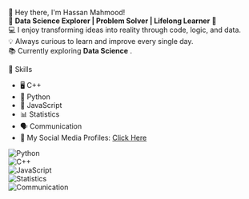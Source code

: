 👋 Hey there, I'm Hassan Mahmood!  
🌱 **Data Science Explorer | Problem Solver | Lifelong Learner** 🚀  
💻 I enjoy transforming ideas into reality through code, logic, and data.  
💡 Always curious to learn and improve every single day.  
📚 Currently exploring **Data Science** .  

 🔧 Skills  
- 🖥️ C++  
- 🐍 Python
- 📜 JavaScript 
- 📊 Statistics
- 🗣️ Communication
- 🔗 My Social Media Profiles: [Click Here](https://linktr.ee/Hs30)
  
![Python](https://img.shields.io/badge/Python-3776AB?style=for-the-badge&logo=python&logoColor=white)  
![C++](https://img.shields.io/badge/C++-00599C?style=for-the-badge&logo=cplusplus&logoColor=white)  
![JavaScript](https://img.shields.io/badge/JavaScript-F7DF1E?style=for-the-badge&logo=javascript&logoColor=black)  
![Statistics](https://img.shields.io/badge/Statistics-007ACC?style=for-the-badge&logo=statista&logoColor=white)  
![Communication](https://img.shields.io/badge/Communication-FFD700?style=for-the-badge&logo=wechat&logoColor=white)  

 
<!---
Hasan-Mahmood231/Hasan-Mahmood231 is a ✨ special ✨ repository because its `README.md` (this file) appears on your GitHub profile.
You can click the Preview link to take a look at your changes.
--->

